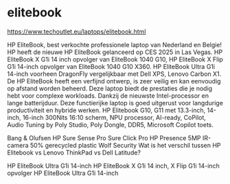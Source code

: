 # elitebook
https://www.techoutlet.eu/laptops/elitebook.html

HP EliteBook, best verkochte professionele laptop van Nederland en Belgie!
HP heeft de nieuwe HP EliteBook gelanceerd op CES 2025 in Las Vegas. HP EliteBook X G1i 14 inch opvolger van EliteBook 1040 G10, HP EliteBook X Flip G1i 14-inch opvolger van EliteBook 1040 G10 X360. HP EliteBook Ultra G1i 14-inch voorheen DragonFly vergelijkbaar met Dell XPS, Lenovo Carbon X1. De HP EliteBook heeft een verfijnd ontwerp, is zeer veilig en kan eenvoudig op afstand worden beheerd. Deze laptop biedt de prestaties die je nodig hebt voor complexe workloads. Dankzij de nieuwste Intel-processor en lange batterijduur. Deze functierijke laptop is goed uitgerust voor langdurige productiviteit en hybride werken. HP Elitebook G10, G11 met 13.3-inch, 14-inch, 16-inch 300Nits 16:10 scherm, NPU processor, AI-ready, CoPilot, Audio Tuning by Poly Studio, Poly Dongle, DDR5, Microsoft Copilot toets.

Bang & Olufsen	HP Sure Sense Pro Sure Click Pro	HP Presence
5MP IR-camera	50% gerecycled plastic	Wolf Security
Wat is het verschil tussen HP Elitebook vs Lenovo ThinkPad vs Dell Latitude?

HP EliteBook Ultra G1i 14-inch HP EliteBook X G1i 14 inch, X Flip G1i 14-inch opvolger
HP EliteBook Ultra G1i 14-inch
